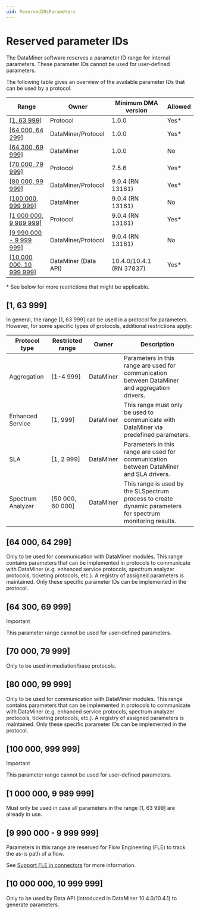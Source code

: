 ```yaml
---
uid: ReservedIDsParameters
---
```


# Reserved parameter IDs

The DataMiner software reserves a parameter ID range for internal parameters. These parameter IDs cannot be used for user-defined parameters.

The following table gives an overview of the available parameter IDs that can be used by a protocol.

|Range|Owner|Minimum DMA version|Allowed|
|--- |--- |--- |--- |
|[[1, 63 999]](#1-63-999)|Protocol|1.0.0|Yes*|
|[[64 000, 64 299]](#64-000-64-299)|DataMiner/Protocol|1.0.0|Yes*|
|[[64 300, 69 999]](#64-300-69-999)|DataMiner|1.0.0|No|
|[[70 000, 79 999]](#70-000-79-999)|Protocol|7.5.6|Yes*|
|[[80 000, 99 999]](#80-000-99-999)|DataMiner/Protocol|9.0.4 (RN 13161)|Yes*|
|[[100 000, 999 999]](#100-000-999-999)|DataMiner|9.0.4 (RN 13161)|No|
|[[1 000 000, 9 989 999]](#1-000-000-9-989-999)|Protocol|9.0.4 (RN 13161)|Yes*|
|[[9 990 000 - 9 999 999]](#9-990-000---9-999-999)|DataMiner/Protocol|9.0.4 (RN 13161)|No|
|[[10 000 000, 10 999 999]](#10-000-000-10-999-999)|DataMiner (Data API)|10.4.0/10.4.1 (RN 37837)|Yes*|

\* See below for more restrictions that might be applicable.

## [1, 63 999]

In general, the range [1, 63 999] can be used in a protocol for parameters. However, for some specific types of protocols, additional restrictions apply:

|Protocol type|Restricted range|Owner|Description|
|--- |--- |--- |--- |
|Aggregation|[1-4 999]|DataMiner|Parameters in this range are used for communication between DataMiner and aggregation drivers.|
|Enhanced Service|[1, 999]|DataMiner|This range must only be used to communicate with DataMiner via predefined parameters.|
|SLA|[1, 2 999]|DataMiner|Parameters in this range are used for communication between DataMiner and SLA drivers.|
|Spectrum Analyzer|[50 000, 60 000]|DataMiner|This range is used by the SLSpectrum process to create dynamic parameters for spectrum monitoring results.|

## [64 000, 64 299]

Only to be used for communication with DataMiner modules. This range contains parameters that can be implemented in protocols to communicate with DataMiner (e.g. enhanced service protocols, spectrum analyzer protocols, ticketing protocols, etc.). A registry of assigned parameters is maintained. Only these specific parameter IDs can be implemented in the protocol.

## [64 300, 69 999]

> [!IMPORTANT]
> This parameter range cannot be used for user-defined parameters.

## [70 000, 79 999]

Only to be used in mediation/base protocols.

## [80 000, 99 999]

Only to be used for communication with DataMiner modules. This range contains parameters that can be implemented in protocols to communicate with DataMiner (e.g. enhanced service protocols, spectrum analyzer protocols, ticketing protocols, etc.). A registry of assigned parameters is maintained. Only these specific parameter IDs can be implemented in the protocol.<!-- RN 13161 -->

## [100 000, 999 999]

> [!IMPORTANT]
> This parameter range cannot be used for user-defined parameters.

## [1 000 000, 9 989 999]

Must only be used in case all parameters in the range [1, 63 999] are already in use.<!-- RN 13161 -->

## [9 990 000 - 9 999 999]

Parameters in this range are reserved for Flow Engineering (FLE) to track the as-is path of a flow.

See [Support FLE in connectors](https://github.com/SkylineCommunications/SLC-C-Example_FlowEngineering/blob/main/README.md) for more information.

## [10 000 000, 10 999 999]

Only to be used by Data API (introduced in DataMiner 10.4.0/10.4.1<!-- RN 37837 -->) to generate parameters.
